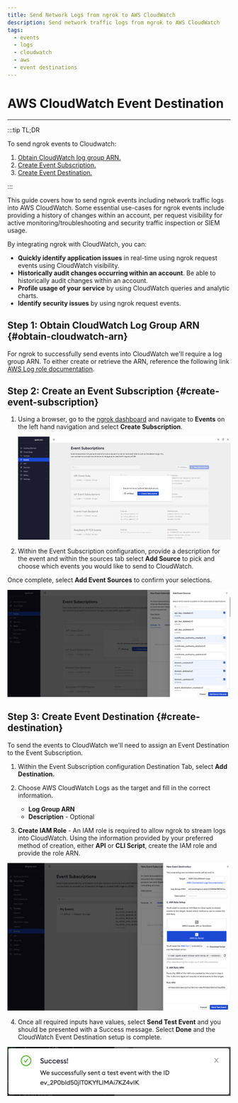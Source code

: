 ```yaml
---
title: Send Network Logs from ngrok to AWS CloudWatch
description: Send network traffic logs from ngrok to AWS CloudWatch
tags:
  - events
  - logs
  - cloudwatch
  - aws
  - event destinations
---
```


# AWS CloudWatch Event Destination

---

:::tip TL;DR

To send ngrok events to Cloudwatch:

1. [Obtain CloudWatch log group ARN.](#obtain-cloudwatch-arn)
1. [Create Event Subscription.](#create-event-subscription)
1. [Create Event Destination.](#create-destination)

:::

This guide covers how to send ngrok events including network traffic logs into AWS CloudWatch.
Some essential use-cases for ngrok events include providing a history of changes within an account, per request visibility for active monitoring/troubleshooting and security traffic inspection or SIEM usage.

By integrating ngrok with CloudWatch, you can:

- **Quickly identify application issues** in real-time using ngrok request events using CloudWatch visibility.
- **Historically audit changes occurring within an account**. Be able to historically audit changes within an account.
- **Profile usage of your service** by using CloudWatch queries and analytic charts.
- **Identify security issues** by using ngrok request events.

## **Step 1**: Obtain CloudWatch Log Group ARN {#obtain-cloudwatch-arn}

For ngrok to successfully send events into CloudWatch we'll require a log group ARN. To either create or retrieve the ARN, reference the following link [AWS Log role documentation](https://docs.aws.amazon.com/AWSCloudFormation/latest/UserGuide/aws-resource-logs-loggroup.html).

## **Step 2**: Create an Event Subscription {#create-event-subscription}

1. Using a browser, go to the [ngrok dashboard](https://dashboard.ngrok.com) and navigate to **Events** on the left hand navigation and select **Create Subscription**.

   ![ngrok event subscription](img/event_sub.png)

2. Within the Event Subscription configuration, provide a description for the event and within the sources tab select **Add Source** to pick and choose which events you would like to send to CloudWatch.

Once complete, select **Add Event Sources** to confirm your selections.

![ngrok event sources](img/event_sources.png)

## **Step 3**: Create Event Destination {#create-destination}

To send the events to CloudWatch we'll need to assign an Event Destination to the Event Subscription.

1. Within the Event Subscription configuration Destination Tab, select **Add Destination.**

1. Choose AWS CloudWatch Logs as the target and fill in the correct information.

   - **Log Group ARN**
   - **Description** - Optional

1. **Create IAM Role** - An IAM role is required to allow ngrok to stream logs into CloudWatch. Using the information provided by your preferred method of creation, either **API** or **CLI Script**, create the IAM role and provide the role ARN.

![ngrok event destination](img/event_destination.png)

4. Once all required inputs have values, select **Send Test Event** and you should be presented with a Success message. Select **Done** and the CloudWatch Event Destination setup is complete.

![ngrok event destination success](img/success.png)
